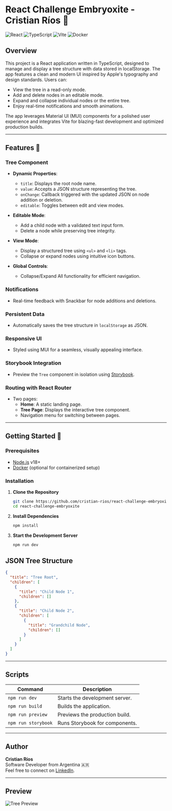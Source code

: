 
# React Challenge Embryoxite - Cristian Ríos 🔧

![React](https://img.shields.io/badge/React-v18.0-blue) ![TypeScript](https://img.shields.io/badge/TypeScript-v4.0-blue) ![Vite](https://img.shields.io/badge/Vite-fast-lightblue) ![Docker](https://img.shields.io/badge/Docker-ready-blue)  

## Overview
This project is a React application written in TypeScript, designed to manage and display a tree structure with data stored in localStorage. The app features a clean and modern UI inspired by Apple's typography and design standards. Users can:

- View the tree in a read-only mode.
- Add and delete nodes in an editable mode.
- Expand and collapse individual nodes or the entire tree.
- Enjoy real-time notifications and smooth animations.

The app leverages Material UI (MUI) components for a polished user experience and integrates Vite for blazing-fast development and optimized production builds.

---

## Features 🌟

### Tree Component
- **Dynamic Properties**:
  - `title`: Displays the root node name.
  - `value`: Accepts a JSON structure representing the tree.
  - `onChange`: Callback triggered with the updated JSON on node addition or deletion.
  - `editable`: Toggles between edit and view modes.

- **Editable Mode**:
  - Add a child node with a validated text input form.
  - Delete a node while preserving tree integrity.

- **View Mode**:
  - Display a structured tree using `<ul>` and `<li>` tags.
  - Collapse or expand nodes using intuitive icon buttons.

- **Global Controls**:
  - Collapse/Expand All functionality for efficient navigation.

### Notifications
- Real-time feedback with Snackbar for node additions and deletions.

### Persistent Data
- Automatically saves the tree structure in `localStorage` as JSON.

### Responsive UI
- Styled using MUI for a seamless, visually appealing interface.

### Storybook Integration
- Preview the `Tree` component in isolation using [Storybook](https://storybook.js.org/).

### Routing with React Router
- Two pages:
  - **Home**: A static landing page.
  - **Tree Page**: Displays the interactive tree component.
  - Navigation menu for switching between pages.

---

## Getting Started 🚀

### Prerequisites
- [Node.js](https://nodejs.org) v18+
- [Docker](https://www.docker.com/) (optional for containerized setup)

### Installation

1. **Clone the Repository**
   ```bash
   git clone https://github.com/cristian-rios/react-challenge-embryoxite.git
   cd react-challenge-embryoxite
   ```

2. **Install Dependencies**
   ```bash
   npm install
   ```

3. **Start the Development Server**
   ```bash
   npm run dev
   ```


## JSON Tree Structure
```json
{
  "title": "Tree Root",
  "children": [
    {
      "title": "Child Node 1",
      "children": []
    },
    {
      "title": "Child Node 2",
      "children": [
        {
          "title": "Grandchild Node",
          "children": []
        }
      ]
    }
  ]
}
```

---

## Scripts

| Command             | Description                        |
|---------------------|------------------------------------|
| `npm run dev`       | Starts the development server.     |
| `npm run build`     | Builds the application.            |
| `npm run preview`   | Previews the production build.     |
| `npm run storybook` | Runs Storybook for components.     |

---


## Author
**Cristian Ríos**  
Software Developer from Argentina 🇦🇷  
Feel free to connect on [LinkedIn](https://www.linkedin.com/in/christian-rios-dev/).

---

## Preview
![Tree Preview](https://challenge-embryoxite.crisdev.tech)

